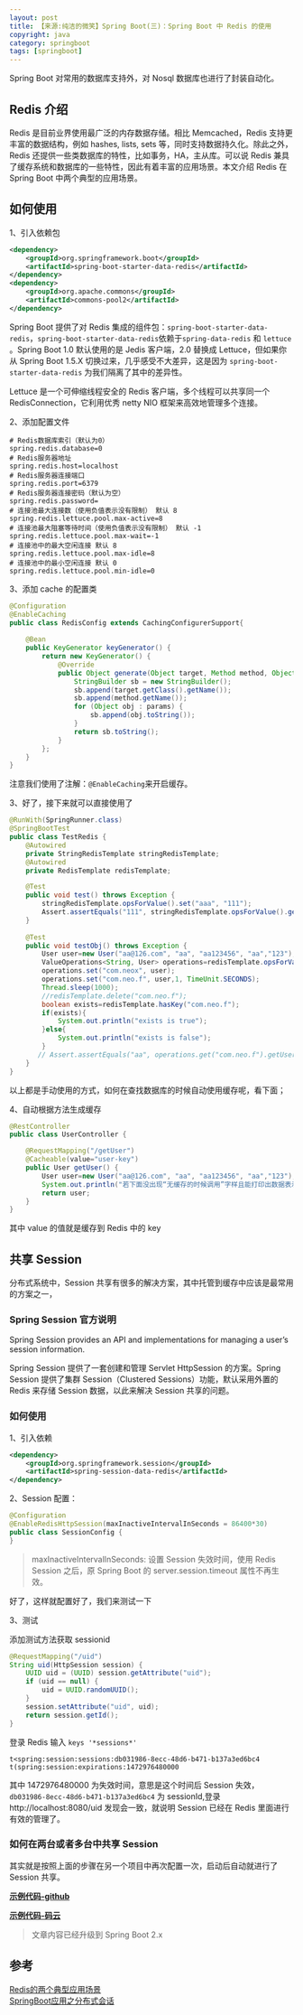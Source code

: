 ```yaml
---
layout: post
title: 【来源:纯洁的微笑】Spring Boot(三)：Spring Boot 中 Redis 的使用
copyright: java
category: springboot
tags: [springboot]
---
```


Spring Boot 对常用的数据库支持外，对 Nosql 数据库也进行了封装自动化。

## Redis 介绍

Redis 是目前业界使用最广泛的内存数据存储。相比 Memcached，Redis 支持更丰富的数据结构，例如 hashes, lists, sets 等，同时支持数据持久化。除此之外，Redis 还提供一些类数据库的特性，比如事务，HA，主从库。可以说 Redis 兼具了缓存系统和数据库的一些特性，因此有着丰富的应用场景。本文介绍 Redis 在 Spring Boot 中两个典型的应用场景。

##  如何使用

1、引入依赖包

``` xml
<dependency>
    <groupId>org.springframework.boot</groupId>
    <artifactId>spring-boot-starter-data-redis</artifactId>
</dependency>
<dependency>
    <groupId>org.apache.commons</groupId>
    <artifactId>commons-pool2</artifactId>
</dependency>
```

Spring Boot 提供了对 Redis 集成的组件包：`spring-boot-starter-data-redis`，`spring-boot-starter-data-redis`依赖于`spring-data-redis` 和 `lettuce` 。Spring Boot 1.0 默认使用的是 Jedis 客户端，2.0 替换成 Lettuce，但如果你从 Spring Boot 1.5.X 切换过来，几乎感受不大差异，这是因为 `spring-boot-starter-data-redis` 为我们隔离了其中的差异性。

Lettuce 是一个可伸缩线程安全的 Redis 客户端，多个线程可以共享同一个 RedisConnection，它利用优秀 netty NIO 框架来高效地管理多个连接。

2、添加配置文件

``` properties
# Redis数据库索引（默认为0）
spring.redis.database=0  
# Redis服务器地址
spring.redis.host=localhost
# Redis服务器连接端口
spring.redis.port=6379  
# Redis服务器连接密码（默认为空）
spring.redis.password=
# 连接池最大连接数（使用负值表示没有限制） 默认 8
spring.redis.lettuce.pool.max-active=8
# 连接池最大阻塞等待时间（使用负值表示没有限制） 默认 -1
spring.redis.lettuce.pool.max-wait=-1
# 连接池中的最大空闲连接 默认 8
spring.redis.lettuce.pool.max-idle=8
# 连接池中的最小空闲连接 默认 0
spring.redis.lettuce.pool.min-idle=0
```

3、添加 cache 的配置类

``` java
@Configuration
@EnableCaching
public class RedisConfig extends CachingConfigurerSupport{
    
    @Bean
    public KeyGenerator keyGenerator() {
        return new KeyGenerator() {
            @Override
            public Object generate(Object target, Method method, Object... params) {
                StringBuilder sb = new StringBuilder();
                sb.append(target.getClass().getName());
                sb.append(method.getName());
                for (Object obj : params) {
                    sb.append(obj.toString());
                }
                return sb.toString();
            }
        };
    }
}
```

注意我们使用了注解：`@EnableCaching`来开启缓存。


3、好了，接下来就可以直接使用了

``` java
@RunWith(SpringRunner.class)
@SpringBootTest
public class TestRedis {
    @Autowired
    private StringRedisTemplate stringRedisTemplate;
    @Autowired
    private RedisTemplate redisTemplate;

    @Test
    public void test() throws Exception {
        stringRedisTemplate.opsForValue().set("aaa", "111");
        Assert.assertEquals("111", stringRedisTemplate.opsForValue().get("aaa"));
    }
    
    @Test
    public void testObj() throws Exception {
        User user=new User("aa@126.com", "aa", "aa123456", "aa","123");
        ValueOperations<String, User> operations=redisTemplate.opsForValue();
        operations.set("com.neox", user);
        operations.set("com.neo.f", user,1, TimeUnit.SECONDS);
        Thread.sleep(1000);
        //redisTemplate.delete("com.neo.f");
        boolean exists=redisTemplate.hasKey("com.neo.f");
        if(exists){
            System.out.println("exists is true");
        }else{
            System.out.println("exists is false");
        }
       // Assert.assertEquals("aa", operations.get("com.neo.f").getUserName());
    }
}
```

以上都是手动使用的方式，如何在查找数据库的时候自动使用缓存呢，看下面；

4、自动根据方法生成缓存

``` java
@RestController
public class UserController {

    @RequestMapping("/getUser")
    @Cacheable(value="user-key")
    public User getUser() {
        User user=new User("aa@126.com", "aa", "aa123456", "aa","123");
        System.out.println("若下面没出现“无缓存的时候调用”字样且能打印出数据表示测试成功");
        return user;
    }
}
```

其中 value 的值就是缓存到 Redis 中的 key


##  共享 Session

分布式系统中，Session 共享有很多的解决方案，其中托管到缓存中应该是最常用的方案之一， 

### Spring Session 官方说明

Spring Session provides an API and implementations for managing a user’s session information.

Spring Session 提供了一套创建和管理 Servlet HttpSession 的方案。Spring Session 提供了集群 Session（Clustered Sessions）功能，默认采用外置的 Redis 来存储 Session 数据，以此来解决 Session 共享的问题。

### 如何使用

1、引入依赖

``` xml
<dependency>
    <groupId>org.springframework.session</groupId>
    <artifactId>spring-session-data-redis</artifactId>
</dependency>
```

2、Session 配置：

``` java
@Configuration
@EnableRedisHttpSession(maxInactiveIntervalInSeconds = 86400*30)
public class SessionConfig {
}
```

> maxInactiveIntervalInSeconds: 设置 Session 失效时间，使用 Redis Session 之后，原 Spring Boot 的 server.session.timeout 属性不再生效。

好了，这样就配置好了，我们来测试一下


3、测试

添加测试方法获取 sessionid

``` java
@RequestMapping("/uid")
String uid(HttpSession session) {
    UUID uid = (UUID) session.getAttribute("uid");
    if (uid == null) {
        uid = UUID.randomUUID();
    }
    session.setAttribute("uid", uid);
    return session.getId();
}
```

登录 Redis 输入 `keys '*sessions*'` 

```
t<spring:session:sessions:db031986-8ecc-48d6-b471-b137a3ed6bc4
t(spring:session:expirations:1472976480000
```

其中 1472976480000 为失效时间，意思是这个时间后 Session 失效，`db031986-8ecc-48d6-b471-b137a3ed6bc4` 为 sessionId,登录 http://localhost:8080/uid 发现会一致，就说明 Session 已经在 Redis 里面进行有效的管理了。


### 如何在两台或者多台中共享 Session

其实就是按照上面的步骤在另一个项目中再次配置一次，启动后自动就进行了 Session 共享。


**[示例代码-github](https://github.com/ityouknow/spring-boot-examples/tree/master/spring-boot-redis)**

**[示例代码-码云](https://gitee.com/ityouknow/spring-boot-examples/tree/master/spring-boot-redis)**

> 文章内容已经升级到 Spring Boot 2.x 

## 参考

[Redis的两个典型应用场景](http://emacoo.cn/blog/spring-redis)   
[SpringBoot应用之分布式会话](https://segmentfault.com/a/1190000004358410)